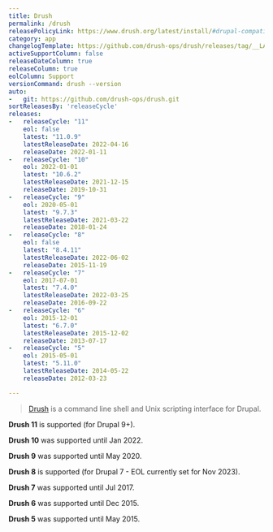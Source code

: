```yaml
---
title: Drush
permalink: /drush
releasePolicyLink: https://www.drush.org/latest/install/#drupal-compatibility
category: app
changelogTemplate: https://github.com/drush-ops/drush/releases/tag/__LATEST__
activeSupportColumn: false
releaseDateColumn: true
releaseColumn: true
eolColumn: Support
versionCommand: drush --version
auto:
-   git: https://github.com/drush-ops/drush.git
sortReleasesBy: 'releaseCycle'
releases:
-   releaseCycle: "11"
    eol: false
    latest: "11.0.9"
    latestReleaseDate: 2022-04-16
    releaseDate: 2022-01-11
-   releaseCycle: "10"
    eol: 2022-01-01
    latest: "10.6.2"
    latestReleaseDate: 2021-12-15
    releaseDate: 2019-10-31
-   releaseCycle: "9"
    eol: 2020-05-01
    latest: "9.7.3"
    latestReleaseDate: 2021-03-22
    releaseDate: 2018-01-24
-   releaseCycle: "8"
    eol: false
    latest: "8.4.11"
    latestReleaseDate: 2022-06-02
    releaseDate: 2015-11-19
-   releaseCycle: "7"
    eol: 2017-07-01
    latest: "7.4.0"
    latestReleaseDate: 2022-03-25
    releaseDate: 2016-09-22
-   releaseCycle: "6"
    eol: 2015-12-01
    latest: "6.7.0"
    latestReleaseDate: 2015-12-02
    releaseDate: 2013-07-17
-   releaseCycle: "5"
    eol: 2015-05-01
    latest: "5.11.0"
    latestReleaseDate: 2014-05-22
    releaseDate: 2012-03-23

---
```


> [Drush](https://www.drush.org/) is a command line shell and Unix scripting interface for Drupal.

**Drush 11** is supported (for Drupal 9+).

**Drush 10** was supported until Jan 2022.

**Drush 9** was supported until May 2020.

**Drush 8** is supported (for Drupal 7 - EOL currently set for Nov 2023).

**Drush 7** was supported until Jul 2017.

**Drush 6** was supported until Dec 2015.

**Drush 5** was supported until May 2015.
